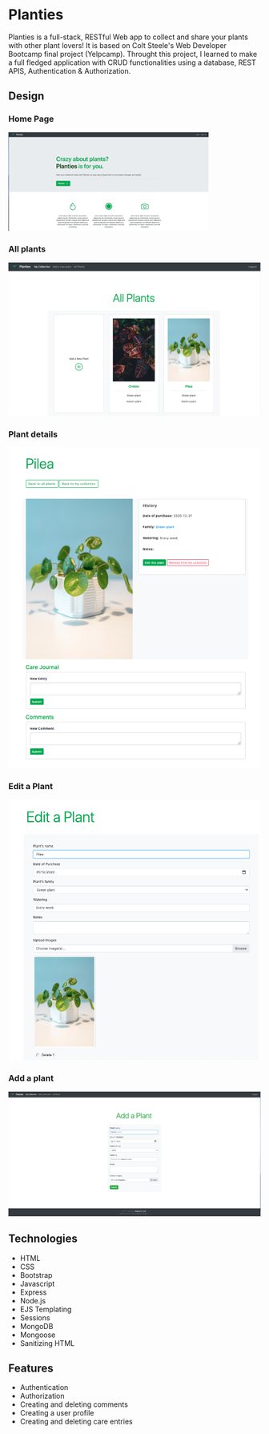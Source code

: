 # Planties
Planties is a full-stack, RESTful Web app to collect and share your plants with other plant lovers!
It is based on Colt Steele's Web Developer Bootcamp final project (Yelpcamp). Throught this project, I learned to make a full fledged application with CRUD functionalities using a database, REST APIS, Authentication & Authorization.

## Design

### Home Page


<img src="./public/home.png" alt="Home page" width="400"/>

### All plants
![All Plants](./public/all-plants.png)

### Plant details
![Plant details](./public/one-plant.png)

### Edit a Plant
![Edit a Plant](./public/edit-plant.png)

### Add a plant
![Add a plant](./public/add-a-plant.png)

## Technologies
* HTML
* CSS
* Bootstrap
* Javascript
* Express
* Node.js
* EJS Templating
* Sessions
* MongoDB
* Mongoose
* Sanitizing HTML


## Features

* Authentication
* Authorization
* Creating and deleting comments
* Creating a user profile
* Creating and deleting care entries








